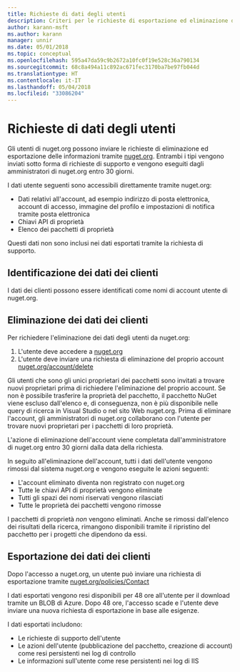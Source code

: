 ```yaml
---
title: Richieste di dati degli utenti
description: Criteri per le richieste di esportazione ed eliminazione dei dati degli utenti
author: karann-msft
ms.author: karann
manager: unnir
ms.date: 05/01/2018
ms.topic: conceptual
ms.openlocfilehash: 595a47da59c9b2672a10fc0f19e528c36a790134
ms.sourcegitcommit: 68c8a494a11c892ac671fec3170ba7be97fb044d
ms.translationtype: HT
ms.contentlocale: it-IT
ms.lasthandoff: 05/04/2018
ms.locfileid: "33086204"
---
```

# <a name="user-data-requests"></a>Richieste di dati degli utenti

Gli utenti di nuget.org possono inviare le richieste di eliminazione ed esportazione delle informazioni tramite [nuget.org](https://www.nuget.org). Entrambi i tipi vengono inviati sotto forma di richieste di supporto e vengono eseguiti dagli amministratori di nuget.org entro 30 giorni.

I dati utente seguenti sono accessibili direttamente tramite nuget.org:

* Dati relativi all'account, ad esempio indirizzo di posta elettronica, account di accesso, immagine del profilo e impostazioni di notifica tramite posta elettronica
* Chiavi API di proprietà
* Elenco dei pacchetti di proprietà

Questi dati non sono inclusi nei dati esportati tramite la richiesta di supporto.

## <a name="identifying-customer-data"></a>Identificazione dei dati dei clienti

I dati dei clienti possono essere identificati come nomi di account utente di nuget.org.

## <a name="deleting-customer-data"></a>Eliminazione dei dati dei clienti

Per richiedere l'eliminazione dei dati degli utenti da nuget.org:

1. L'utente deve accedere a [nuget.org](https://www.nuget.org)
1. L'utente deve inviare una richiesta di eliminazione del proprio account [nuget.org/account/delete](https://www.nuget.org/account/delete)

Gli utenti che sono gli unici proprietari dei pacchetti sono invitati a trovare nuovi proprietari prima di richiedere l'eliminazione del proprio account. Se non è possibile trasferire la proprietà del pacchetto, il pacchetto NuGet viene escluso dall'elenco e, di conseguenza, non è più disponibile nelle query di ricerca in Visual Studio o nel sito Web nuget.org. Prima di eliminare l'account, gli amministratori di nuget.org collaborano con l'utente per trovare nuovi proprietari per i pacchetti di loro proprietà.

L'azione di eliminazione dell'account viene completata dall'amministratore di nuget.org entro 30 giorni dalla data della richiesta.

In seguito all'eliminazione dell'account, tutti i dati dell'utente vengono rimossi dal sistema nuget.org e vengono eseguite le azioni seguenti:

* L'account eliminato diventa non registrato con nuget.org
* Tutte le chiavi API di proprietà vengono eliminate
* Tutti gli spazi dei nomi riservati vengono rilasciati
* Tutte le proprietà dei pacchetti vengono rimosse

I pacchetti di proprietà *non* vengono eliminati. Anche se rimossi dall'elenco dei risultati della ricerca, rimangono disponibili tramite il ripristino del pacchetto per i progetti che dipendono da essi.

## <a name="exporting-customer-data"></a>Esportazione dei dati dei clienti

Dopo l'accesso a nuget.org, un utente può inviare una richiesta di esportazione tramite [nuget.org/policies/Contact](https://www.nuget.org/policies/Contact)

I dati esportati vengono resi disponibili per 48 ore all'utente per il download tramite un BLOB di Azure. Dopo 48 ore, l'accesso scade e l'utente deve inviare una nuova richiesta di esportazione in base alle esigenze.

I dati esportati includono:

* Le richieste di supporto dell'utente
* Le azioni dell'utente (pubblicazione del pacchetto, creazione di account) come resi persistenti nei log di controllo
* Le informazioni sull'utente come rese persistenti nei log di IIS
